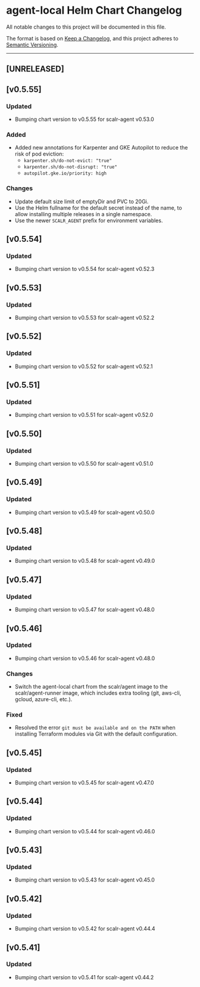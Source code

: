 # agent-local Helm Chart Changelog

All notable changes to this project will be documented in this file.

The format is based on [Keep a Changelog](https://keepachangelog.com/en/1.0.0/),
and this project adheres to [Semantic Versioning](https://semver.org/spec/v2.0.0.html).

---

## [UNRELEASED]

## [v0.5.55]

### Updated

- Bumping chart version to v0.5.55 for scalr-agent v0.53.0

### Added

- Added new annotations for Karpenter and GKE Autopilot to reduce the risk of pod eviction:
  - `karpenter.sh/do-not-evict: "true"`
  - `karpenter.sh/do-not-disrupt: "true"`
  - `autopilot.gke.io/priority: high`

### Changes

- Update default size limit of emptyDir and PVC to 20Gi.
- Use the Helm fullname for the default secret instead of the name, to allow installing multiple releases in a single namespace.
- Use the newer `SCALR_AGENT` prefix for environment variables.

## [v0.5.54]

### Updated

- Bumping chart version to v0.5.54 for scalr-agent v0.52.3

## [v0.5.53]

### Updated

- Bumping chart version to v0.5.53 for scalr-agent v0.52.2

## [v0.5.52]

### Updated

- Bumping chart version to v0.5.52 for scalr-agent v0.52.1

## [v0.5.51]

### Updated

- Bumping chart version to v0.5.51 for scalr-agent v0.52.0

## [v0.5.50]

### Updated

- Bumping chart version to v0.5.50 for scalr-agent v0.51.0

## [v0.5.49]

### Updated

- Bumping chart version to v0.5.49 for scalr-agent v0.50.0

## [v0.5.48]

### Updated

- Bumping chart version to v0.5.48 for scalr-agent v0.49.0

## [v0.5.47]

### Updated

- Bumping chart version to v0.5.47 for scalr-agent v0.48.0

## [v0.5.46]

### Updated

- Bumping chart version to v0.5.46 for scalr-agent v0.48.0

### Changes

- Switch the agent-local chart from the scalr/agent image to the scalr/agent-runner image, which includes extra tooling (git, aws-cli, gcloud, azure-cli, etc.).

### Fixed

- Resolved the error `git must be available and on the PATH` when installing Terraform modules via Git with the default configuration.

## [v0.5.45]

### Updated

- Bumping chart version to v0.5.45 for scalr-agent v0.47.0

## [v0.5.44]

### Updated

- Bumping chart version to v0.5.44 for scalr-agent v0.46.0

## [v0.5.43]

### Updated

- Bumping chart version to v0.5.43 for scalr-agent v0.45.0

## [v0.5.42]

### Updated

- Bumping chart version to v0.5.42 for scalr-agent v0.44.4

## [v0.5.41]

### Updated

- Bumping chart version to v0.5.41 for scalr-agent v0.44.2
